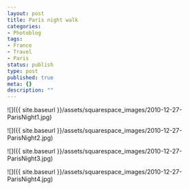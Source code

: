```yaml
---
layout: post
title: Paris night walk
categories:
- Photoblog
tags:
- France
- Travel
- Paris
status: publish
type: post
published: true
meta: {}
description: ""
---
```


![]({{ site.baseurl }}/assets/squarespace_images/2010-12-27-ParisNight1.jpg)

![]({{ site.baseurl }}/assets/squarespace_images/2010-12-27-ParisNight2.jpg)

![]({{ site.baseurl }}/assets/squarespace_images/2010-12-27-ParisNight3.jpg)

![]({{ site.baseurl }}/assets/squarespace_images/2010-12-27-ParisNight4.jpg)
